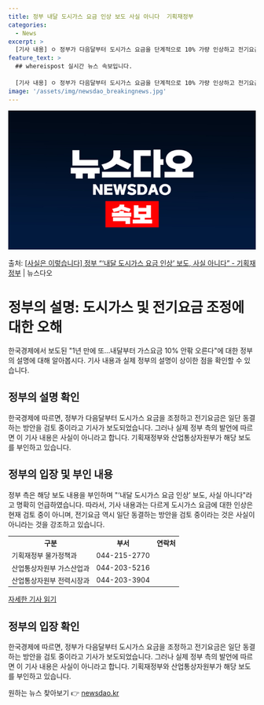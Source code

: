 ```yaml
---
title: 정부 내달 도시가스 요금 인상 보도 사실 아니다  기획재정부
categories:
  - News
excerpt: >
  [기사 내용] ㅇ 정부가 다음달부터 도시가스 요금을 단계적으로 10% 가량 인상하고 전기요금은 올해 3분기에…
feature_text: >
  ## whereispost 실시간 뉴스 속보입니다.

  [기사 내용] ㅇ 정부가 다음달부터 도시가스 요금을 단계적으로 10% 가량 인상하고 전기요금은 올해 3분기에…
image: '/assets/img/newsdao_breakingnews.jpg'
---
```


![뉴스다오 속보](/assets/img/newsdao_breakingnews.jpg)

<p>출처: <a href="https://newsdao.kr/3645" rel="dofollow">[사실은 이렇습니다] 정부 “‘내달 도시가스 요금 인상’ 보도, 사실 아니다” - 기획재정부</a> | 뉴스다오</p>

<h1>정부의 설명: 도시가스 및 전기요금 조정에 대한 오해</h1>
<p data-ke-size="size16">한국경제에서 보도된 "1년 만에 또…내달부터 가스요금 10% 안팎 오른다"에 대한 정부의 설명에 대해 알아봅시다. 기사 내용과 실제 정부의 설명이 상이한 점을 확인할 수 있습니다.</p>

<h2 data-ke-size="size26">정부의 설명 확인</h2>
<p data-ke-size="size16">한국경제에 따르면, 정부가 다음달부터 도시가스 요금을 조정하고 전기요금은 일단 동결하는 방안을 검토 중이라고 기사가 보도되었습니다. 그러나 실제 정부 측의 발언에 따르면 이 기사 내용은 사실이 아니라고 합니다. 기획재정부와 산업통상자원부가 해당 보도를 부인하고 있습니다.</p>

<h2 data-ke-size="size26">정부의 입장 및 부인 내용</h2>
<p data-ke-size="size16">정부 측은 해당 보도 내용을 부인하며 "‘내달 도시가스 요금 인상’ 보도, 사실 아니다"라고 명확히 언급하였습니다. 따라서, 기사 내용과는 다르게 도시가스 요금에 대한 인상은 현재 검토 중이 아니며, 전기요금 역시 일단 동결하는 방안을 검토 중이라는 것은 사실이 아니라는 것을 강조하고 있습니다.</p>

<table>
    <tr>
        <th>구분</th>
        <th>부서</th>
        <th>연락처</th>
    </tr>
    <tr>
        <td>기획재정부 물가정책과</td>
        <td>044-215-2770</td>
        <td></td>
    </tr>
    <tr>
        <td>산업통상자원부 가스산업과</td>
        <td>044-203-5216</td>
        <td></td>
    </tr>
    <tr>
        <td>산업통상자원부 전력시장과</td>
        <td>044-203-3904</td>
        <td></td>
    </tr>
</table>

<p data-ke-size="size16"><a href="https://newsdao.kr/3645">자세한 기사 읽기</a></p>
<h2 data-ke-size="size26">정부의 입장 확인</h2>
<p data-ke-size="size16">한국경제에 따르면, 정부가 다음달부터 도시가스 요금을 조정하고 전기요금은 일단 동결하는 방안을 검토 중이라고 기사가 보도되었습니다. 그러나 실제 정부 측의 발언에 따르면 이 기사 내용은 사실이 아니라고 합니다. 기획재정부와 산업통상자원부가 해당 보도를 부인하고 있습니다.</p> 

원하는 뉴스 찾아보기 👉 <a href="https://newsdao.kr" rel="dofollow">newsdao.kr</a>


